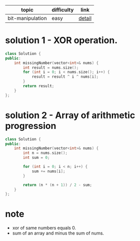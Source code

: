 | topic | difficulty | link |
| ---   | ---        | ---  |
| bit-manipulation | easy | [detail](https://leetcode.com/problems/missing-number/) |

# solution 1 - XOR operation.
```c++
class Solution {
public:
    int missingNumber(vector<int>& nums) {
        int result = nums.size();
        for (int i = 0; i < nums.size(); i++) {
            result = result ^ i ^ nums[i];
        }
        return result;
    }
};
```

# solution 2 - Array of arithmetic progression
```c++
class Solution {
public:
    int missingNumber(vector<int>& nums) {
        int n = nums.size();
        int sum = 0;

        for (int i = 0; i < n; i++) {
            sum += nums[i];
        }

        return (n * (n + 1)) / 2 - sum;
    }
};
```

# note
- xor of same numbers equals 0.
- sum of an array and minus the sum of nums.
